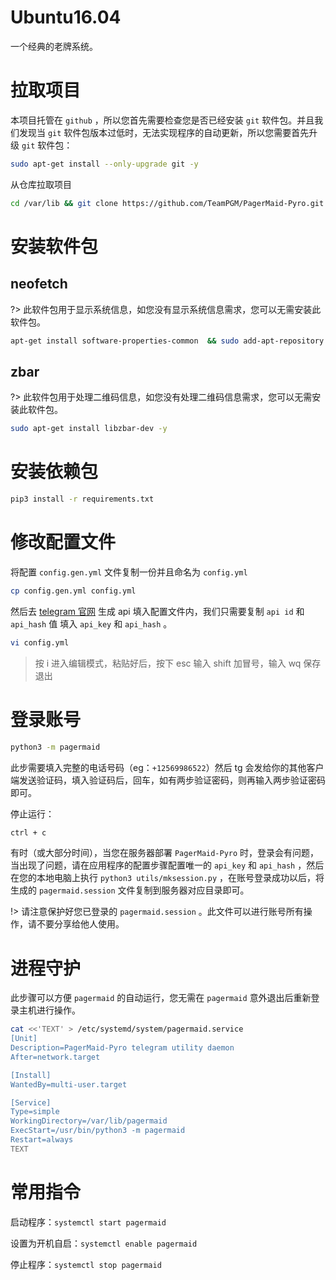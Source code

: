 # Ubuntu16.04

一个经典的老牌系统。

# 拉取项目

本项目托管在 `github` ，所以您首先需要检查您是否已经安装 `git` 软件包。并且我们发现当 `git` 软件包版本过低时，无法实现程序的自动更新，所以您需要首先升级 `git` 软件包：

```bash
sudo apt-get install --only-upgrade git -y
```

从仓库拉取项目

```bash
cd /var/lib && git clone https://github.com/TeamPGM/PagerMaid-Pyro.git pagermaid && cd pagermaid
```

# 安装软件包

## neofetch

?> 此软件包用于显示系统信息，如您没有显示系统信息需求，您可以无需安装此软件包。

```bash
apt-get install software-properties-common  && sudo add-apt-repository ppa:dawidd0811/neofetch && sudo apt-get update && sudo apt-get install neofetch
```

## zbar

?> 此软件包用于处理二维码信息，如您没有处理二维码信息需求，您可以无需安装此软件包。

```bash
sudo apt-get install libzbar-dev -y
```

# 安装依赖包

```bash
pip3 install -r requirements.txt
```

# 修改配置文件

将配置 `config.gen.yml` 文件复制一份并且命名为 `config.yml`

```bash
cp config.gen.yml config.yml
```

然后去 [telegram 官网](https://my.telegram.org/) 生成 api 填入配置文件内，我们只需要复制 `api id` 和 `api_hash` 值 填入 `api_key` 和 `api_hash` 。

```bash
vi config.yml
```

> 按 i 进入编辑模式，粘贴好后，按下 esc 输入 shift 加冒号，输入 wq 保存退出

# 登录账号

```bash
python3 -m pagermaid
```

此步需要填入完整的电话号码（eg：`+12569986522`）然后 tg 会发给你的其他客户端发送验证码，填入验证码后，回车，如有两步验证密码，则再输入两步验证密码即可。

停止运行：

```bash
ctrl + c
```

有时（或大部分时间），当您在服务器部署 `PagerMaid-Pyro` 时，登录会有问题，当出现了问题，请在应用程序的配置步骤配置唯一的 `api_key` 和 `api_hash` ，然后在您的本地电脑上执行 `python3 utils/mksession.py` ，在账号登录成功以后，将生成的 `pagermaid.session` 文件复制到服务器对应目录即可。

!> 请注意保护好您已登录的 `pagermaid.session` 。此文件可以进行账号所有操作，请不要分享给他人使用。

# 进程守护

此步骤可以方便 `pagermaid` 的自动运行，您无需在 `pagermaid` 意外退出后重新登录主机进行操作。

```bash
cat <<'TEXT' > /etc/systemd/system/pagermaid.service
[Unit]
Description=PagerMaid-Pyro telegram utility daemon
After=network.target

[Install]
WantedBy=multi-user.target

[Service]
Type=simple
WorkingDirectory=/var/lib/pagermaid
ExecStart=/usr/bin/python3 -m pagermaid
Restart=always
TEXT
```

# 常用指令

启动程序：`systemctl start pagermaid`

设置为开机自启：`systemctl enable pagermaid`

停止程序：`systemctl stop pagermaid`
